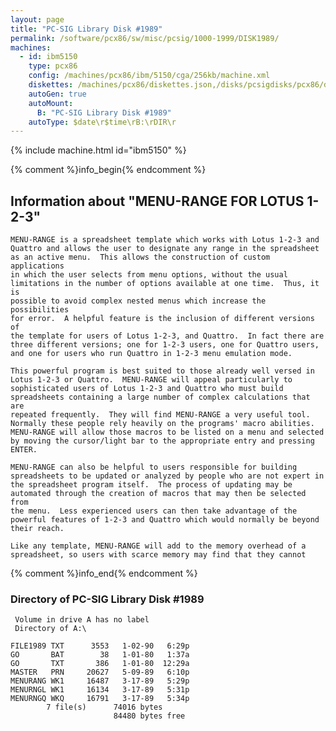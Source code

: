 ```yaml
---
layout: page
title: "PC-SIG Library Disk #1989"
permalink: /software/pcx86/sw/misc/pcsig/1000-1999/DISK1989/
machines:
  - id: ibm5150
    type: pcx86
    config: /machines/pcx86/ibm/5150/cga/256kb/machine.xml
    diskettes: /machines/pcx86/diskettes.json,/disks/pcsigdisks/pcx86/diskettes.json
    autoGen: true
    autoMount:
      B: "PC-SIG Library Disk #1989"
    autoType: $date\r$time\rB:\rDIR\r
---
```


{% include machine.html id="ibm5150" %}

{% comment %}info_begin{% endcomment %}

## Information about "MENU-RANGE FOR LOTUS 1-2-3"

    MENU-RANGE is a spreadsheet template which works with Lotus 1-2-3 and
    Quattro and allows the user to designate any range in the spreadsheet
    as an active menu.  This allows the construction of custom applications
    in which the user selects from menu options, without the usual
    limitations in the number of options available at one time.  Thus, it is
    possible to avoid complex nested menus which increase the possibilities
    for error.  A helpful feature is the inclusion of different versions of
    the template for users of Lotus 1-2-3, and Quattro.  In fact there are
    three different versions; one for 1-2-3 users, one for Quattro users,
    and one for users who run Quattro in 1-2-3 menu emulation mode.
    
    This powerful program is best suited to those already well versed in
    Lotus 1-2-3 or Quattro.  MENU-RANGE will appeal particularly to
    sophisticated users of Lotus 1-2-3 and Quattro who must build
    spreadsheets containing a large number of complex calculations that are
    repeated frequently.  They will find MENU-RANGE a very useful tool.
    Normally these people rely heavily on the programs' macro abilities.
    MENU-RANGE will allow those macros to be listed on a menu and selected
    by moving the cursor/light bar to the appropriate entry and pressing
    ENTER.
    
    MENU-RANGE can also be helpful to users responsible for building
    spreadsheets to be updated or analyzed by people who are not expert in
    the spreadsheet program itself.  The process of updating may be
    automated through the creation of macros that may then be selected from
    the menu.  Less experienced users can then take advantage of the
    powerful features of 1-2-3 and Quattro which would normally be beyond
    their reach.
    
    Like any template, MENU-RANGE will add to the memory overhead of a
    spreadsheet, so users with scarce memory may find that they cannot
{% comment %}info_end{% endcomment %}


### Directory of PC-SIG Library Disk #1989

     Volume in drive A has no label
     Directory of A:\

    FILE1989 TXT      3553   1-02-90   6:29p
    GO       BAT        38   1-01-80   1:37a
    GO       TXT       386   1-01-80  12:29a
    MASTER   PRN     20627   5-09-89   6:10p
    MENURANG WK1     16487   3-17-89   5:29p
    MENURNGL WK1     16134   3-17-89   5:31p
    MENURNGQ WKQ     16791   3-17-89   5:34p
            7 file(s)      74016 bytes
                           84480 bytes free
